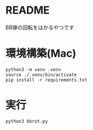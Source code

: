 # README

BB弾の回転をはかるやつです

# 環境構築(Mac)
```
python3 -m venv .venv
source ./.venv/bin/activate
pip install -r requirements.txt
```

# 実行
```
python3 bbrot.py
```